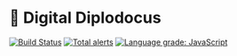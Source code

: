 # 🦕 Digital Diplodocus

[![Build Status](https://travis-ci.org/moaiii/melville-software-finance-analysis-app.svg?branch=master)](https://travis-ci.org/moaiii/melville-software-finance-analysis-app) [![Total alerts](https://img.shields.io/lgtm/alerts/g/moaiii/melville-software-finance-analysis-app.svg?logo=lgtm&logoWidth=18)](https://lgtm.com/projects/g/moaiii/melville-software-finance-analysis-app/alerts/) [![Language grade: JavaScript](https://img.shields.io/lgtm/grade/javascript/g/moaiii/melville-software-finance-analysis-app.svg?logo=lgtm&logoWidth=18)](https://lgtm.com/projects/g/moaiii/melville-software-finance-analysis-app/context:javascript)